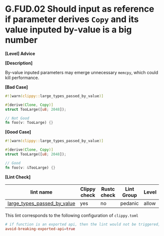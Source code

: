 # G.FUD.02 Should input as reference if parameter derives `Copy` and its value inputed by-value is a big number

**[Level] Advice**

**[Description]**

By-value inputed parameters may emerge unnecessary `memcpy`, which could kill performance.

**[Bad Case]**

```rust
#![warn(clippy::large_types_passed_by_value)]

#[derive(Clone, Copy)]
struct TooLarge([u8; 2048]);

// Not Good
fn foo(v: TooLarge) {}
```

**[Good Case]**

```rust
#![warn(clippy::large_types_passed_by_value)]

#[derive(Clone, Copy)]
struct TooLarge([u8; 2048]);

// Good
fn foo(v: &TooLarge) {}
```

**[Lint Check]**

| lint name | Clippy check | Rustc check | Lint Group | Level |
| --------- | ------------ | ----------- | ---------- | ----- |
| [large_types_passed_by_value](https://rust-lang.github.io/rust-clippy/master/#large_types_passed_by_value) | yes | no | pedanic | allow |

This lint corresponds to the following configuration of `clippy.toml`

```toml
# if function is an exported api, then the lint would not be triggered, which aims to prevent devastated change for api. the default is true.
avoid-breaking-exported-api=true
```

